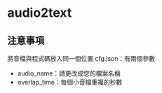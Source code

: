 # audio2text
## 注意事項
將音檔與程式碼放入同一個位置
cfg.json：有兩個參數

* audio_name：請更改成您的檔案名稱
* overlap_time：每個小音檔重複的秒數
